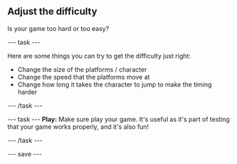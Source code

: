 ## Adjust the difficulty

Is your game too hard or too easy?

--- task ---

Here are some things you can try to get the difficulty just right:

+ Change the size of the platforms / character
+ Change the speed that the platforms move at 
+ Change how long it takes the character to jump to make the timing harder

--- /task ---

--- task ---
**Play:** Make sure play your game. It's useful as it's part of testing that your game works properly, and it's also fun!

--- /task ---

--- save ---